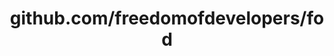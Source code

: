 ---
layout: post
title: github.com/freedomofdevelopers/fod
categories: link
tags: [انگلیسی, برنامه‌نویسی]
---